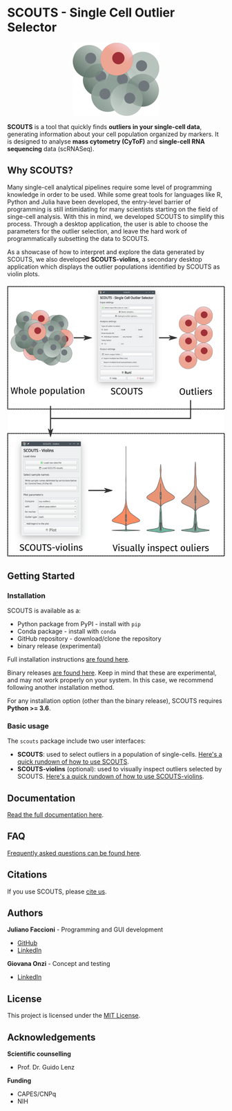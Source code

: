 # SCOUTS - Single Cell Outlier Selector
<p align="middle">
<img src="doc/_static/icons/scouts_icon_small.png" alt="SCOUTS icon">
</p>

**SCOUTS** is a tool that quickly finds **outliers in your single-cell data**, generating information about your cell population organized by markers. It is designed to analyse **mass cytometry (CyToF)** and **single-cell RNA sequencing** data (scRNASeq).

## Why SCOUTS?
Many single-cell analytical pipelines require some level of programming knowledge in order to be used. While some great tools for languages like R, Python and Julia have been developed, the entry-level barrier of programming is still intimidating for many scientists starting on the field of singe-cell analysis. With this in mind, we developed SCOUTS to simplify this process. Through a desktop application, the user is able to choose the parameters for the outlier selection, and leave the hard work of programmatically subsetting the data to SCOUTS.

As a showcase of how to interpret and explore the data generated by SCOUTS, we also developed **SCOUTS-violins**, a secondary desktop application which displays the outlier populations identified by SCOUTS as violin plots.

<p align="middle">
<img src="doc/_static/scouts_workflow_small.png" alt="SCOUTS basic workflow" height="30%">
</p>

## Getting Started
### Installation
SCOUTS is available as a:

* Python package from PyPI - install with `pip`
* Conda package - install with `conda`
* GitHub repository - download/clone the repository
* binary release (experimental)

Full installation instructions [are found here](https://scouts.readthedocs.io/en/master/install.html).

Binary releases [are found here](https://github.com/jfaccioni/scouts/releases). Keep in mind that these are experimental, and may not work properly on your system. In this case, we recommend following another installation method.

For any installation option (other than the binary release), SCOUTS requires **Python >= 3.6**.

### Basic usage
The `scouts` package include two user interfaces:
* **SCOUTS**: used to select outliers in a population of single-cells. 
[Here's a quick rundown of how to use SCOUTS](https://scouts.readthedocs.io/en/master/start.html#using-scouts).
* **SCOUTS-violins** (optional): used to visually inspect outliers selected by SCOUTS. [Here's a quick rundown of how to use SCOUTS-violins](https://scouts.readthedocs.io/en/master/start.html#using-scouts-violins).

## Documentation
[Read the full documentation here](https://scouts.readthedocs.io/en/master/).

## FAQ
[Frequently asked questions can be found here](https://scouts.readthedocs.io/en/master/faq.html).

## Citations
If you use SCOUTS, please [cite us](http://www.ufrgs.br/labsinal/).

## Authors
**Juliano Faccioni** - Programming and GUI development
* [GitHub](https://github.com/jfaccioni)
* [LinkedIn](https://www.linkedin.com/in/juliano-faccioni-9b2133167)

**Giovana Onzi** - Concept and testing
* [LinkedIn](https://www.linkedin.com/in/giovana-onzi-ba222895/)

## License
This project is licensed under the [MIT License](LICENSE.md).

## Acknowledgements
**Scientific counselling**
* Prof. Dr. Guido Lenz

**Funding**
* CAPES/CNPq
* NIH
